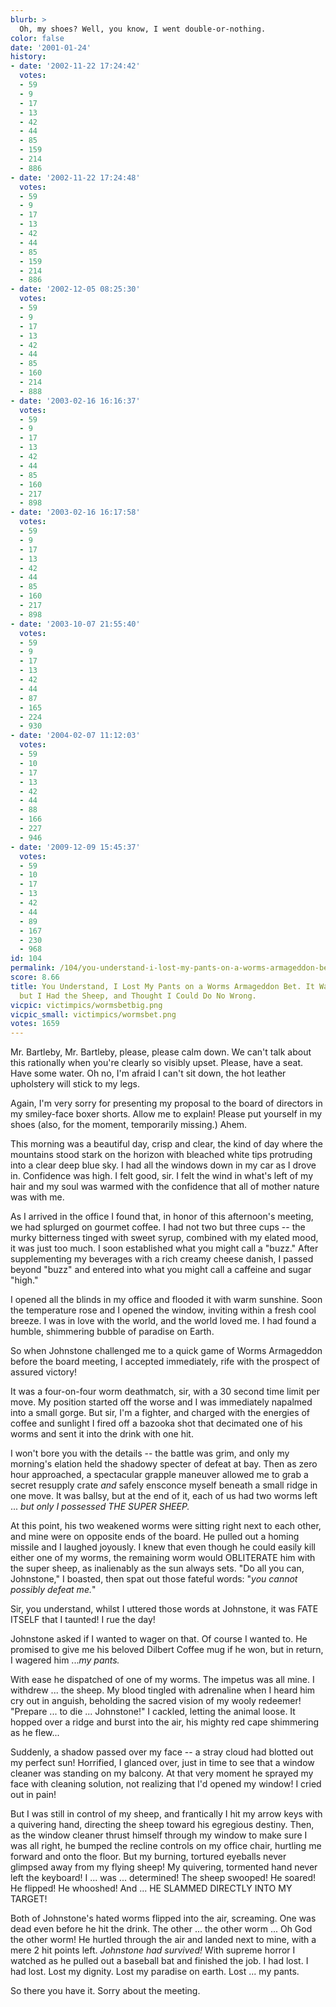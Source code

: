 ```yaml
---
blurb: >
  Oh, my shoes? Well, you know, I went double-or-nothing.
color: false
date: '2001-01-24'
history:
- date: '2002-11-22 17:24:42'
  votes:
  - 59
  - 9
  - 17
  - 13
  - 42
  - 44
  - 85
  - 159
  - 214
  - 886
- date: '2002-11-22 17:24:48'
  votes:
  - 59
  - 9
  - 17
  - 13
  - 42
  - 44
  - 85
  - 159
  - 214
  - 886
- date: '2002-12-05 08:25:30'
  votes:
  - 59
  - 9
  - 17
  - 13
  - 42
  - 44
  - 85
  - 160
  - 214
  - 888
- date: '2003-02-16 16:16:37'
  votes:
  - 59
  - 9
  - 17
  - 13
  - 42
  - 44
  - 85
  - 160
  - 217
  - 898
- date: '2003-02-16 16:17:58'
  votes:
  - 59
  - 9
  - 17
  - 13
  - 42
  - 44
  - 85
  - 160
  - 217
  - 898
- date: '2003-10-07 21:55:40'
  votes:
  - 59
  - 9
  - 17
  - 13
  - 42
  - 44
  - 87
  - 165
  - 224
  - 930
- date: '2004-02-07 11:12:03'
  votes:
  - 59
  - 10
  - 17
  - 13
  - 42
  - 44
  - 88
  - 166
  - 227
  - 946
- date: '2009-12-09 15:45:37'
  votes:
  - 59
  - 10
  - 17
  - 13
  - 42
  - 44
  - 89
  - 167
  - 230
  - 968
id: 104
permalink: /104/you-understand-i-lost-my-pants-on-a-worms-armageddon-bet-it-was-foolish-but-i-had-the-sheep-and-thought-i-could-do-no-wrong/
score: 8.66
title: You Understand, I Lost My Pants on a Worms Armageddon Bet. It Was Foolish,
  but I Had the Sheep, and Thought I Could Do No Wrong.
vicpic: victimpics/wormsbetbig.png
vicpic_small: victimpics/wormsbet.png
votes: 1659
---
```


Mr. Bartleby, Mr. Bartleby, please, please calm down. We can't talk
about this rationally when you're clearly so visibly upset. Please, have
a seat. Have some water. Oh no, I'm afraid I can't sit down, the hot
leather upholstery will stick to my legs.

Again, I'm very sorry for presenting my proposal to the board of
directors in my smiley-face boxer shorts. Allow me to explain! Please
put yourself in my shoes (also, for the moment, temporarily missing.)
Ahem.

This morning was a beautiful day, crisp and clear, the kind of day where
the mountains stood stark on the horizon with bleached white tips
protruding into a clear deep blue sky. I had all the windows down in my
car as I drove in. Confidence was high. I felt good, sir. I felt the
wind in what's left of my hair and my soul was warmed with the
confidence that all of mother nature was with me.

As I arrived in the office I found that, in honor of this afternoon's
meeting, we had splurged on gourmet coffee. I had not two but three cups
-- the murky bitterness tinged with sweet syrup, combined with my elated
mood, it was just too much. I soon established what you might call a
"buzz." After supplementing my beverages with a rich creamy cheese
danish, I passed beyond "buzz" and entered into what you might call a
caffeine and sugar "high."

I opened all the blinds in my office and flooded it with warm sunshine.
Soon the temperature rose and I opened the window, inviting within a
fresh cool breeze. I was in love with the world, and the world loved me.
I had found a humble, shimmering bubble of paradise on Earth.

So when Johnstone challenged me to a quick game of Worms Armageddon
before the board meeting, I accepted immediately, rife with the prospect
of assured victory!

It was a four-on-four worm deathmatch, sir, with a 30 second time limit
per move. My position started off the worse and I was immediately
napalmed into a small gorge. But sir, I'm a fighter, and charged with
the energies of coffee and sunlight I fired off a bazooka shot that
decimated one of his worms and sent it into the drink with one hit.

I won't bore you with the details -- the battle was grim, and only my
morning's elation held the shadowy specter of defeat at bay. Then as
zero hour approached, a spectacular grapple maneuver allowed me to grab
a secret resupply crate *and* safely ensconce myself beneath a small
ridge in one move. It was ballsy, but at the end of it, each of us had
two worms left ... *but only I possessed THE SUPER SHEEP.*

At this point, his two weakened worms were sitting right next to each
other, and mine were on opposite ends of the board. He pulled out a
homing missile and I laughed joyously. I knew that even though he could
easily kill either one of my worms, the remaining worm would OBLITERATE
him with the super sheep, as inalienably as the sun always sets. "Do all
you can, Johnstone," I boasted, then spat out those fateful words: "*you
cannot possibly defeat me.*"

Sir, you understand, whilst I uttered those words at Johnstone, it was
FATE ITSELF that I taunted! I rue the day!

Johnstone asked if I wanted to wager on that. Of course I wanted to. He
promised to give me his beloved Dilbert Coffee mug if he won, but in
return, I wagered him ...*my pants.*

With ease he dispatched of one of my worms. The impetus was all mine. I
withdrew ... the sheep. My blood tingled with adrenaline when I heard
him cry out in anguish, beholding the sacred vision of my wooly
redeemer! "Prepare ... to die ... Johnstone!" I cackled, letting the
animal loose. It hopped over a ridge and burst into the air, his mighty
red cape shimmering as he flew...

Suddenly, a shadow passed over my face -- a stray cloud had blotted out
my perfect sun! Horrified, I glanced over, just in time to see that a
window cleaner was standing on my balcony. At that very moment he
sprayed my face with cleaning solution, not realizing that I'd opened my
window! I cried out in pain!

But I was still in control of my sheep, and frantically I hit my arrow
keys with a quivering hand, directing the sheep toward his egregious
destiny. Then, as the window cleaner thrust himself through my window to
make sure I was all right, he bumped the recline controls on my office
chair, hurtling me forward and onto the floor. But my burning, tortured
eyeballs never glimpsed away from my flying sheep! My quivering,
tormented hand never left the keyboard! I ... was ... determined! The
sheep swooped! He soared! He flipped! He whooshed! And ... HE SLAMMED
DIRECTLY INTO MY TARGET!

Both of Johnstone's hated worms flipped into the air, screaming. One was
dead even before he hit the drink. The other ... the other worm ... Oh
God the other worm! He hurtled through the air and landed next to mine,
with a mere 2 hit points left. *Johnstone had survived!* With supreme
horror I watched as he pulled out a baseball bat and finished the job. I
had lost. I had lost. Lost my dignity. Lost my paradise on earth. Lost
... my pants.

So there you have it. Sorry about the meeting.